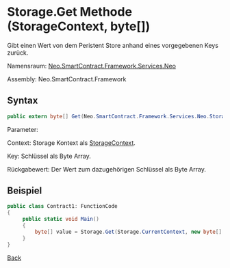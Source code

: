 # Storage.Get Methode (StorageContext, byte[])

Gibt einen Wert von dem Peristent Store anhand eines vorgegebenen Keys zurück.

Namensraum: [Neo.SmartContract.Framework.Services.Neo](../../neo.md)

Assembly: Neo.SmartContract.Framework

## Syntax

```c#
public extern byte[] Get(Neo.SmartContract.Framework.Services.Neo.StorageContext context, byte[] key)
```

Parameter:

Context: Storage Kontext als [StorageContext](../StorageContext.md).

Key: Schlüssel als Byte Array.

Rückgabewert: Der Wert zum dazugehörigen Schlüssel als Byte Array.

## Beispiel

```c#
public class Contract1: FunctionCode
{
     public static void Main()
     {
         byte[] value = Storage.Get(Storage.CurrentContext, new byte[] {0});
     }
}
```



[Back](../Storage.md)
